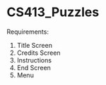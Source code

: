 # CS413_Puzzles

Requirements: 
  1. Title Screen 
  2. Credits Screen
  3. Instructions
  4. End Screen
  5. Menu
  
  
  
